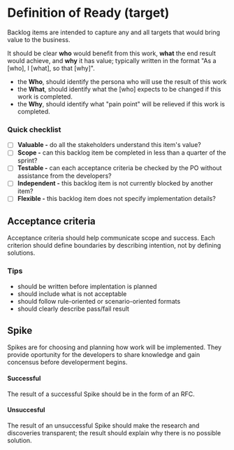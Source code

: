
# Definition of Ready (target)
Backlog items are intended to capture any and all targets that would bring value to the business.

It should be clear **who** would benefit from this work, **what** the end result would achieve, and **why** it has value; typically written in the format "As a [who], I [what], so that [why]".

- the **Who**, should identify the persona who will use the result of this work
- the **What**, should identify what the [who] expects to be changed if this work is completed.
- the **Why**, should identify what "pain point" will be relieved if this work is completed.

### Quick checklist

- [ ] **Valuable -** do all the stakeholders understand this item's value?
- [ ] **Scope -** can this backlog item be completed in less than a quarter of the sprint?
- [ ] **Testable -** can each acceptance criteria be checked by the PO without assistance from the developers?
- [ ] **Independent -** this backlog item is not currently blocked by another item?
- [ ] **Flexible -** this backlog item does not specify implementation details?

## Acceptance criteria
Acceptance criteria should help communicate scope and success.  Each criterion should define boundaries by describing intention, not by defining solutions.

### Tips
- should be written before implentation is planned
- should include what is not acceptable
- should follow rule-oriented or scenario-oriented formats
- should clearly describe pass/fail result

## Spike
Spikes are for choosing and planning how work will be implemented.  They provide oportunity for the developers to share knowledge and gain concensus before developerment begins.

#### Successful
The result of a successful Spike should be in the form of an RFC.

#### Unsuccesful
The result of an unsuccessful Spike should make the research and discoveries transparent; the result should explain why there is no possible solution.
